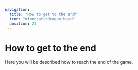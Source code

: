 ```yaml
---
navigation:
  title: "How to get to the end"
  icon: "minecraft:dragon_head"
  position: 21
---
```


# How to get to the end

Here you will be described how to reach the end of the game.

<SubPages />